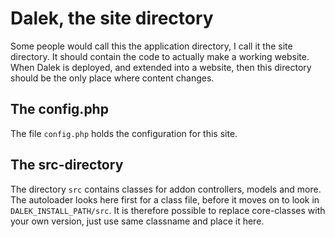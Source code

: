 Dalek, the site directory
=========================

Some people would call this the application directory, I call it the site directory. It should 
contain the code to actually make a working website. When Dalek is deployed, and extended into a 
website, then this directory should be the only place where content changes.

The config.php
---------------
The file `config.php` holds the configuration for this site.


The src-directory
-----------------

The directory `src` contains classes for addon controllers, models and more. The autoloader looks here first
for a class file, before it moves on to look in `DALEK_INSTALL_PATH/src`. It is therefore possible
to replace core-classes with your own version, just use same classname and place it here.